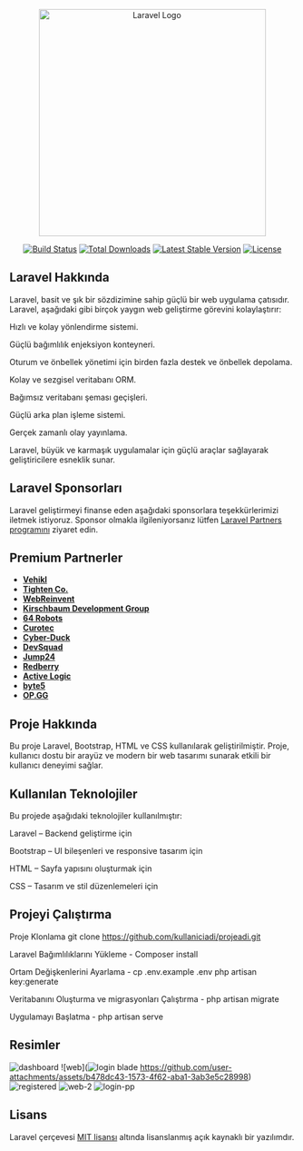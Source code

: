<p align="center"><a href="https://laravel.com" target="_blank"><img src="https://raw.githubusercontent.com/laravel/art/master/logo-lockup/5%20SVG/2%20CMYK/1%20Full%20Color/laravel-logolockup-cmyk-red.svg" width="400" alt="Laravel Logo"></a></p>

<p align="center">
<a href="https://github.com/laravel/framework/actions"><img src="https://github.com/laravel/framework/workflows/tests/badge.svg" alt="Build Status"></a>
<a href="https://packagist.org/packages/laravel/framework"><img src="https://img.shields.io/packagist/dt/laravel/framework" alt="Total Downloads"></a>
<a href="https://packagist.org/packages/laravel/framework"><img src="https://img.shields.io/packagist/v/laravel/framework" alt="Latest Stable Version"></a>
<a href="https://packagist.org/packages/laravel/framework"><img src="https://img.shields.io/packagist/l/laravel/framework" alt="License"></a>
</p>

## Laravel Hakkında

Laravel, basit ve şık bir sözdizimine sahip güçlü bir web uygulama çatısıdır. Laravel, aşağıdaki gibi birçok yaygın web geliştirme görevini kolaylaştırır:

Hızlı ve kolay yönlendirme sistemi.

Güçlü bağımlılık enjeksiyon konteyneri.

Oturum ve önbellek yönetimi için birden fazla destek ve önbellek depolama.

Kolay ve sezgisel veritabanı ORM.

Bağımsız veritabanı şeması geçişleri.

Güçlü arka plan işleme sistemi.

Gerçek zamanlı olay yayınlama.

Laravel, büyük ve karmaşık uygulamalar için güçlü araçlar sağlayarak geliştiricilere esneklik sunar.




## Laravel Sponsorları

Laravel geliştirmeyi finanse eden aşağıdaki sponsorlara teşekkürlerimizi iletmek istiyoruz. Sponsor olmakla ilgileniyorsanız lütfen [Laravel Partners programını](https://partners.laravel.com) ziyaret edin.

## Premium Partnerler

- **[Vehikl](https://vehikl.com/)**
- **[Tighten Co.](https://tighten.co)**
- **[WebReinvent](https://webreinvent.com/)**
- **[Kirschbaum Development Group](https://kirschbaumdevelopment.com)**
- **[64 Robots](https://64robots.com)**
- **[Curotec](https://www.curotec.com/services/technologies/laravel/)**
- **[Cyber-Duck](https://cyber-duck.co.uk)**
- **[DevSquad](https://devsquad.com/hire-laravel-developers)**
- **[Jump24](https://jump24.co.uk)**
- **[Redberry](https://redberry.international/laravel/)**
- **[Active Logic](https://activelogic.com)**
- **[byte5](https://byte5.de)**
- **[OP.GG](https://op.gg)**

## Proje Hakkında
Bu proje Laravel, Bootstrap, HTML ve CSS kullanılarak geliştirilmiştir. Proje, kullanıcı dostu bir arayüz ve modern bir web tasarımı sunarak etkili bir kullanıcı deneyimi sağlar.

## Kullanılan Teknolojiler

Bu projede aşağıdaki teknolojiler kullanılmıştır:

Laravel – Backend geliştirme için

Bootstrap – UI bileşenleri ve responsive tasarım için

HTML – Sayfa yapısını oluşturmak için

CSS – Tasarım ve stil düzenlemeleri için

## Projeyi Çalıştırma
Proje Klonlama
git clone https://github.com/kullaniciadi/projeadi.git

Laravel Bağımlılıklarını Yükleme  - Composer install

Ortam Değişkenlerini Ayarlama - cp .env.example .env php artisan key:generate

Veritabanını Oluşturma ve migrasyonları Çalıştırma - php artisan migrate

Uygulamayı Başlatma - php artisan serve


## Resimler
![dashboard](https://github.com/user-attachments/assets/fc11c01a-bc09-4f75-a461-a3e4a9b75ff5)
![web](![login blade](https://github.com/user-attachments/assets/bb65e3be-d766-4add-9167-2f15b302ccfa)
https://github.com/user-attachments/assets/b478dc43-1573-4f62-aba1-3ab3e5c28998)
![registered](https://github.com/user-attachments/assets/74768f1f-9acc-4d7b-a149-2577e9d80f0b)
![web-2](https://github.com/user-attachments/assets/dfafe2ea-785f-45be-a2c2-0f1ff37f3e2d)
![login-pp](https://github.com/user-attachments/assets/075cc466-afd3-4246-9c6d-902226bc069a)


## Lisans

Laravel çerçevesi [MIT lisansı](https://opensource.org/licenses/MIT) altında lisanslanmış açık kaynaklı bir yazılımdır.

